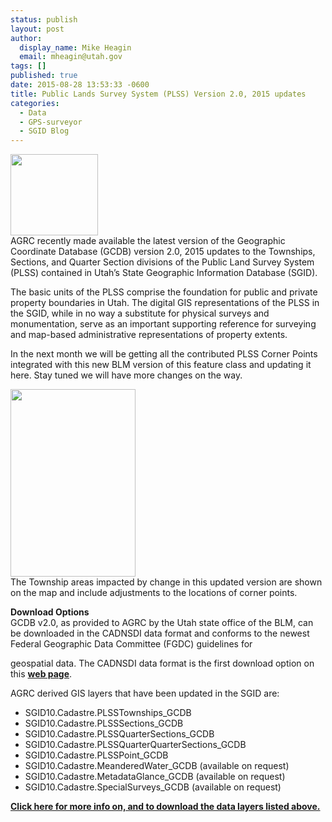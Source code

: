```yaml
---
status: publish
layout: post
author:
  display_name: Mike Heagin
  email: mheagin@utah.gov
tags: []
published: true
date: 2015-08-28 13:53:33 -0600
title: Public Lands Survey System (PLSS) Version 2.0, 2015 updates
categories:
  - Data
  - GPS-surveyor
  - SGID Blog
---
```

<p><a href="{{ "/downloads/NewPLSS_LrgSample1.png" | prepend: site.baseurl }}"><img src="{{ "/images/NewPLSS_LrgSample1.png" | prepend: site.baseurl }}" alt="" title="NewPLSS_LrgSample" width="140" height="130" class="inline-text-right" /></a><br />
AGRC recently made available the latest version of the Geographic Coordinate Database (GCDB) version 2.0, 2015 updates to the Townships, Sections, and Quarter Section divisions of the Public Land Survey System (PLSS) contained in Utah’s State Geographic Information Database (SGID).</p>
<p>The basic units of the PLSS comprise the foundation for public and private property boundaries in Utah. The digital GIS representations of the PLSS in the SGID, while in no way a substitute for physical surveys and monumentation, serve as an important supporting reference for surveying and map-based administrative representations of property extents.</p>
<p>In the next month we will be getting all the contributed PLSS Corner Points integrated with this new BLM version of this feature class and updating it here. Stay tuned we will have more changes on the way.</p>
<p><a href="{{ "/downloads/NewPLSS_June2015.png" | prepend: site.baseurl }}"><img src="{{ "/images/NewPLSS_June2015_ThumbNail.png" | prepend: site.baseurl }}" alt="" title="NewPLSS_Changes2015" width="200" height="300" class="inline-text-left"/></a><br />
The Township areas impacted by change in this updated version are shown on the map and include adjustments to the locations of corner points. </p>
<p><strong>Download Options</strong><br />
GCDB v2.0, as provided to AGRC by the Utah state office of the BLM, can be downloaded in the CADNSDI data format and conforms to the newest Federal Geographic Data Committee (FGDC) guidelines for </p>
<p>geospatial data. The CADNSDI data format is the first download option on this <a href="{{ "/data/sgid-cadastre/plss/" | prepend: site.baseurl }}"><strong>web page</strong></a>. </p>
<p>AGRC derived GIS layers that have been updated in the SGID are:</p>
<ul>
<li>SGID10.Cadastre.PLSSTownships_GCDB</li>
<li>SGID10.Cadastre.PLSSSections_GCDB</li>
<li>SGID10.Cadastre.PLSSQuarterSections_GCDB</li>
<li>SGID10.Cadastre.PLSSQuarterQuarterSections_GCDB</li>
<li>SGID10.Cadastre.PLSSPoint_GCDB</li>
<li>SGID10.Cadastre.MeanderedWater_GCDB (available on request)</li>
<li>SGID10.Cadastre.MetadataGlance_GCDB (available on request)</li>
<li>SGID10.Cadastre.SpecialSurveys_GCDB (available on request)</li>
</ul>
<p> <a href="{{ "/data/sgid-cadastre/plss/" | prepend: site.baseurl }}"><strong>Click here for more info on, and to download the data layers listed above.</strong></a> </p>
